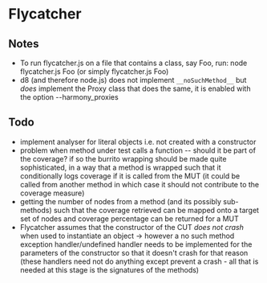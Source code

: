 Flycatcher
=====================

Notes
-----

* To run flycatcher.js on a file that contains a class, say Foo, run: node flycatcher.js Foo (or simply flycatcher.js Foo)
* d8 (and therefore node.js) does not implement `__noSuchMethod__` but *does* implement the Proxy class that does the same, it is enabled with the option --harmony_proxies

Todo
----

* implement analyser for literal objects i.e. not created with a constructor
* problem when method under test calls a function -- should it be part of the coverage? if so the burrito wrapping should be made quite sophisticated, in a way that a method is wrapped such that it conditionally logs coverage if it is called from the MUT (it could be called from another method in which case it should not contribute to the coverage measure)
* getting the number of nodes from a method (and its possibly sub-methods) such that the coverage retrieved can be mapped onto a target set of nodes and coverage percentage can be returned for a MUT
* Flycatcher assumes that the constructor of the CUT *does not crash* when used to instantiate an object -> however a no such method exception handler/undefined handler needs to be implemented for the parameters of the constructor so that it doesn't crash for that reason (these handlers need not do anything except prevent a crash - all that is needed at this stage is the signatures of the methods)